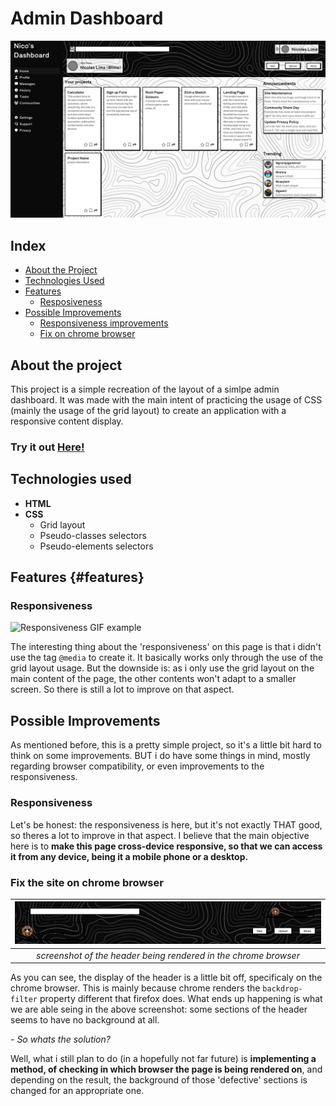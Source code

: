 # Admin Dashboard

![Example picture](https://github.com/Nicog03/admin-dashboard/blob/main/readme-content/layout.png)

## Index

- [About the Project](#about)
- [Technologies Used](#technologies)
- [Features](#features)
  - [Resposiveness](#responsiveness)
- [Possible Improvements](#improvements)
  - [Responsiveness improvements](#improvement_resposiveness)
  - [Fix on chrome browser](#improvement_chromefix)

## <a id="about"></a> About the project

This project is a simple recreation of the layout of a simlpe admin dashboard. It was made with the main intent of practicing the usage of CSS (mainly the usage of the grid layout) to create an application with a responsive content display.

### Try it out [Here!](https://nicog03.github.io/admin-dashboard/)

## <a id="technologies"></a> Technologies used

- **HTML**
- **CSS**
  - Grid layout
  - Pseudo-classes selectors
  - Pseudo-elements selectors

## Features {#features}

### <a id="responsiveness"></a> Responsiveness

![Responsiveness GIF example](https://github.com/Nicog03/admin-dashboard/blob/main/readme-content/resp.gif)

The interesting thing about the 'responsiveness' on this page is that i didn't use the tag `@media` to create it. It basically works only through the use of the grid layout usage. But the downside is: as i only use the grid layout on the main content of the page, the other contents won't adapt to a smaller screen. So there is still a lot to improve on that aspect.

## <a id="improvements"></a> Possible Improvements

As mentioned before, this is a pretty simple project, so it's a little bit hard to think on some improvements. BUT i do have some things in mind, mostly regarding browser compatibility, or even improvements to the responsiveness.

### <a id="improvement_resposivenessresponsiveness"></a> Responsiveness

Let's be honest: the responsiveness is here, but it's not exactly THAT good, so theres a lot to improve in that aspect. I believe that the main objective here is to **make this page cross-device responsive, so that we can access it from any device, being it a mobile phone or a desktop.**

### <a id="improvement_chromefix"></a> Fix the site on chrome browser

| ![showcase of the header on the chrome browser](https://github.com/Nicog03/admin-dashboard/blob/main/readme-content/header-chrome.png) |
| :------------------------------------------------------------------------------------------------------------------------------------: |
|                                    _screenshot of the header being rendered in the chrome browser_                                     |

As you can see, the display of the header is a little bit off, specificaly on the chrome browser. This is mainly because chrome renders the `backdrop-filter` property different that firefox does. What ends up happening is what we are able seing in the above screenshot: some sections of the header seems to have no background at all.

_- So whats the solution?_

Well, what i still plan to do (in a hopefully not far future) is **implementing a method, of checking in which browser the page is being rendered on**, and depending on the result, the background of those 'defective' sections is changed for an appropriate one.
